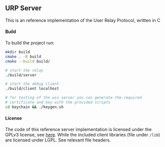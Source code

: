 ## URP Server
This is an reference implementation of the User Relay Protocol, written in C

#### Build
To build the project run:
```sh
mkdir build
cmake . -B build
cmake --build build/

# start the relay
./build/server

# start the debug client
./build/client localhost

# for testing of the wss server you can generate the required
# certificate and key with the provided scripts
cd keychain && ./keygen.sh
```

#### License
The code of this reference server implementation is licensed under the GPLv3 license, see [here](LICENSE).
While the included client libraries (file under `/lib`) are licensed under LGPL. See relevant file headers.
